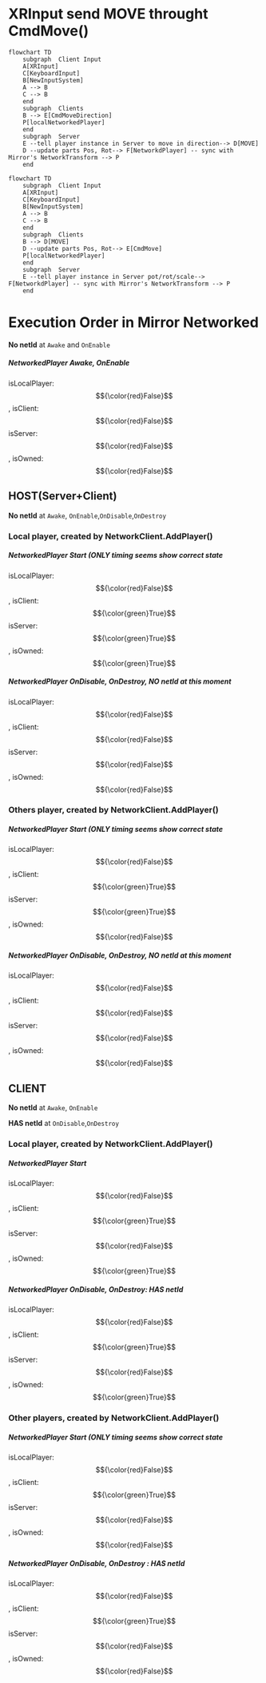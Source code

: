 # XRInput send MOVE throught CmdMove()

```mermaid
flowchart TD
    subgraph  Client Input
    A[XRInput]
    C[KeyboardInput]
    B[NewInputSystem]
    A --> B
    C --> B
    end
    subgraph  Clients
    B --> E[CmdMoveDirection]
    P[localNetworkedPlayer]
    end
    subgraph  Server    
    E --tell player instance in Server to move in direction--> D[MOVE]
    D --update parts Pos, Rot--> F[NetworkdPlayer] -- sync with Mirror's NetworkTransform --> P
    end
```

```mermaid
flowchart TD
    subgraph  Client Input
    A[XRInput]
    C[KeyboardInput]
    B[NewInputSystem]
    A --> B
    C --> B
    end
    subgraph  Clients
    B --> D[MOVE]
    D --update parts Pos, Rot--> E[CmdMove]
    P[localNetworkedPlayer]
    end
    subgraph  Server
    E --tell player instance in Server pot/rot/scale--> F[NetworkdPlayer] -- sync with Mirror's NetworkTransform --> P
    end
```

# Execution Order in Mirror Networked

__No netId__ at ``Awake`` and ``OnEnable``

##### NetworkedPlayer Awake, OnEnable 
isLocalPlayer: $${\color{red}False}$$, isClient: $${\color{red}False}$$
isServer: $${\color{red}False}$$, isOwned: $${\color{red}False}$$



## HOST(Server+Client) 
__No netId__ at ``Awake``, ``OnEnable``,``OnDisable``,``OnDestroy``

### Local player, created by NetworkClient.AddPlayer()

##### NetworkedPlayer Start (ONLY timing seems show correct state
isLocalPlayer: $${\color{red}False}$$, isClient: $${\color{green}True}$$
isServer: $${\color{green}True}$$, isOwned: $${\color{green}True}$$

##### NetworkedPlayer OnDisable,  OnDestroy, NO netId at this moment
isLocalPlayer: $${\color{red}False}$$, isClient: $${\color{red}False}$$
isServer: $${\color{red}False}$$, isOwned: $${\color{red}False}$$

### Others player, created by NetworkClient.AddPlayer()

##### NetworkedPlayer Start (ONLY timing seems show correct state
isLocalPlayer: $${\color{red}False}$$, isClient: $${\color{green}True}$$
isServer: $${\color{green}True}$$, isOwned: $${\color{red}False}$$

##### NetworkedPlayer OnDisable,  OnDestroy, NO netId at this moment
isLocalPlayer: $${\color{red}False}$$, isClient: $${\color{red}False}$$
isServer: $${\color{red}False}$$, isOwned: $${\color{red}False}$$



## CLIENT 
__No netId__ at ``Awake``, ``OnEnable``

__HAS netId__ at ``OnDisable``,``OnDestroy``

### Local player, created by NetworkClient.AddPlayer()

##### NetworkedPlayer Start
isLocalPlayer: $${\color{red}False}$$, isClient: $${\color{green}True}$$
isServer: $${\color{red}False}$$, isOwned: $${\color{green}True}$$

##### NetworkedPlayer OnDisable, OnDestroy: HAS netId
isLocalPlayer: $${\color{red}False}$$, isClient: $${\color{green}True}$$
isServer: $${\color{red}False}$$, isOwned: $${\color{green}True}$$

### Other players, created by NetworkClient.AddPlayer()

##### NetworkedPlayer Start (ONLY timing seems show correct state
isLocalPlayer: $${\color{red}False}$$, isClient: $${\color{green}True}$$
isServer: $${\color{red}False}$$, isOwned: $${\color{red}False}$$

##### NetworkedPlayer OnDisable, OnDestroy : HAS netId
isLocalPlayer: $${\color{red}False}$$, isClient: $${\color{green}True}$$
isServer: $${\color{red}False}$$, isOwned: $${\color{red}False}$$

